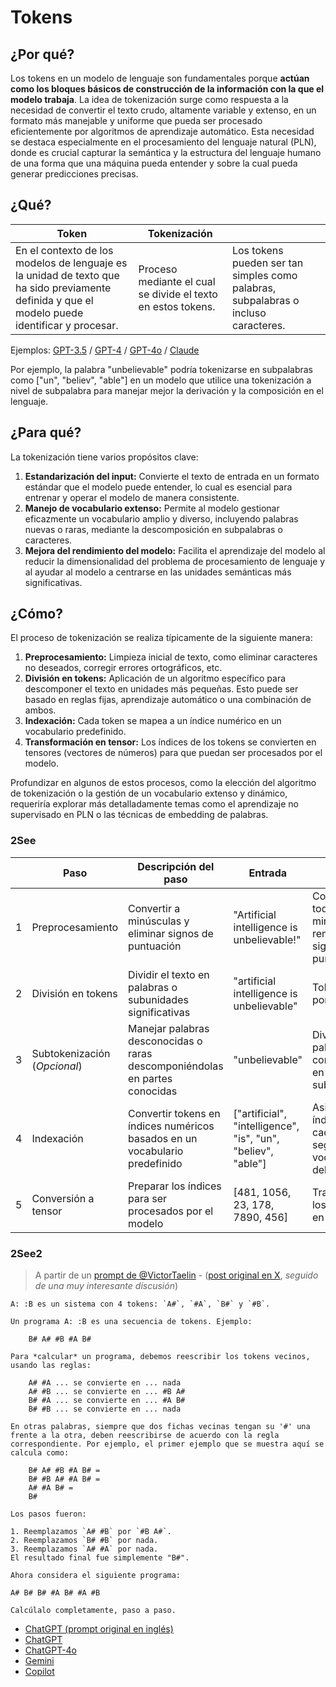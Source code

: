 # Tokens

## ¿Por qué?

Los tokens en un modelo de lenguaje son fundamentales porque **actúan como los bloques básicos de construcción de la información con la que el modelo trabaja**. La idea de tokenización surge como respuesta a la necesidad de convertir el texto crudo, altamente variable y extenso, en un formato más manejable y uniforme que pueda ser procesado eficientemente por algoritmos de aprendizaje automático. Esta necesidad se destaca especialmente en el procesamiento del lenguaje natural (PLN), donde es crucial capturar la semántica y la estructura del lenguaje humano de una forma que una máquina pueda entender y sobre la cual pueda generar predicciones precisas.

## ¿Qué?

|Token|Tokenización||
|-|-|-|
En el contexto de los modelos de lenguaje es la unidad de texto que ha sido previamente definida y que el modelo puede identificar y procesar.|Proceso mediante el cual se divide el texto en estos tokens.|Los tokens pueden ser tan simples como palabras, subpalabras o incluso caracteres. 

Ejemplos: [GPT-3.5](https://chatgpt.com/share/19648aa5-2b14-45d2-9f2e-a4d14c4789b7) / 
[GPT-4](https://chatgpt.com/share/c4296e54-ee43-4d25-a889-14651c25d17b) / 
[GPT-4o](https://chatgpt.com/share/8e65f139-5008-434c-b0ad-166c8a09eecd) / 
[Claude](https://claude.ai/chat/38740876-87e2-4088-a484-4c042f34d45a)

Por ejemplo, la palabra "unbelievable" podría tokenizarse en subpalabras como ["un", "believ", "able"] en un modelo que utilice una tokenización a nivel de subpalabra para manejar mejor la derivación y la composición en el lenguaje. 

## ¿Para qué?

La tokenización tiene varios propósitos clave:

1. **Estandarización del input:** Convierte el texto de entrada en un formato estándar que el modelo puede entender, lo cual es esencial para entrenar y operar el modelo de manera consistente.
1. **Manejo de vocabulario extenso:** Permite al modelo gestionar eficazmente un vocabulario amplio y diverso, incluyendo palabras nuevas o raras, mediante la descomposición en subpalabras o caracteres.
1. **Mejora del rendimiento del modelo:** Facilita el aprendizaje del modelo al reducir la dimensionalidad del problema de procesamiento de lenguaje y al ayudar al modelo a centrarse en las unidades semánticas más significativas.

## ¿Cómo?

El proceso de tokenización se realiza típicamente de la siguiente manera:

1. **Preprocesamiento:** Limpieza inicial de texto, como eliminar caracteres no deseados, corregir errores ortográficos, etc.
1. **División en tokens:** Aplicación de un algoritmo específico para descomponer el texto en unidades más pequeñas. Esto puede ser basado en reglas fijas, aprendizaje automático o una combinación de ambos.
1. **Indexación:** Cada token se mapea a un índice numérico en un vocabulario predefinido.
1. **Transformación en tensor:** Los índices de los tokens se convierten en tensores (vectores de números) para que puedan ser procesados por el modelo.

Profundizar en algunos de estos procesos, como la elección del algoritmo de tokenización o la gestión de un vocabulario extenso y dinámico, requeriría explorar más detalladamente temas como el aprendizaje no supervisado en PLN o las técnicas de embedding de palabras.

### 2See

||Paso|Descripción del paso|Entrada|Acción|Salida|
|-|-|-|-|-|-|
|1|Preprocesamiento|Convertir a minúsculas y eliminar signos de puntuación|"Artificial intelligence is unbelievable!"|Convertir todo a minúsculas y remover signos de puntuación|"artificial intelligence is unbelievable"|
|2|División en tokens|Dividir el texto en palabras o subunidades significativas|"artificial intelligence is unbelievable"|Tokenización por palabras|["artificial", "intelligence", "is", "unbelievable"]|
|3|Subtokenización (*Opcional*)|Manejar palabras desconocidas o raras descomponiéndolas en partes conocidas|"unbelievable"|Dividir palabras complejas en subpalabras|["un", "believ", "able"]|
|4|Indexación|Convertir tokens en índices numéricos basados en un vocabulario predefinido|["artificial", "intelligence", "is", "un", "believ", "able"]|Asignar un índice a cada token según el vocabulario del modelo|[481, 1056, 23, 178, 7890, 456]|
|5|Conversión a tensor|Preparar los índices para ser procesados por el modelo|[481, 1056, 23, 178, 7890, 456]|Transformar los índices en un tensor|Tensor de forma (1, 6)|

### 2See2

> A partir de un [prompt de @VictorTaelin](https://gist.github.com/VictorTaelin/e514844f4df9e5f182b28e5a07e44b17) - ([post original en X](https://twitter.com/VictorTaelin/status/1776096481704804789), *seguido de una muy interesante discusión*)

```
A: :B es un sistema con 4 tokens: `A#`, `#A`, `B#` y `#B`.

Un programa A: :B es una secuencia de tokens. Ejemplo:

    B# A# #B #A B#

Para *calcular* un programa, debemos reescribir los tokens vecinos, usando las reglas:

    A# #A ... se convierte en ... nada
    A# #B ... se convierte en ... #B A#
    B# #A ... se convierte en ... #A B#
    B# #B ... se convierte en ... nada

En otras palabras, siempre que dos fichas vecinas tengan su '#' una frente a la otra, deben reescribirse de acuerdo con la regla correspondiente. Por ejemplo, el primer ejemplo que se muestra aquí se calcula como:

    B# A# #B #A B# =
    B# #B A# #A B# =
    A# #A B# =
    B#

Los pasos fueron:

1. Reemplazamos `A# #B` por `#B A#`.
2. Reemplazamos `B# #B` por nada.
3. Reemplazamos `A# #A` por nada.
El resultado final fue simplemente "B#".

Ahora considera el siguiente programa:

A# B# B# #A B# #A #B

Calcúlalo completamente, paso a paso.
```

- [ChatGPT (prompt original en inglés)](https://chat.openai.com/share/838968d3-fe71-42d2-8ebf-6e352beafa1b)
- [ChatGPT](https://chat.openai.com/share/5541a172-7c71-4a4f-8dd4-95036262285e)
- [ChatGPT-4o](https://chat.openai.com/share/4fd77181-bf32-4ae7-97fa-0c0703ad9d19)
- [Gemini](https://g.co/gemini/share/f4dff41a1423)
- [Copilot](https://copilot.microsoft.com/sl/dZcFJEQ7QiG)
